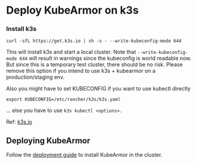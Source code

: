 # Deploy KubeArmor on k3s

### Install k3s

```
curl -sfL https://get.k3s.io | sh -s - --write-kubeconfig-mode 644
```

This will install k3s and start a local cluster. Note that `--write-kubeconfig-mode 644` will result in warnings since the kubeconfig is world readable now. But since this is a temporary test cluster, there should be no risk. Please remove this option if you intend to use k3s + kubearmor on a production/staging env.

Also you might have to set KUBECONFIG if you want to use kubectl directly
```
export KUBECONFIG=/etc/rancher/k3s/k3s.yaml
```
... else you have to use `k3s kubectl <options>`.

Ref: [k3s.io](https://k3s.io/)

## Deploying KubeArmor

Follow the [deployment guide](../../getting-started/deployment_guide.md) to install KubeArmor in the cluster.
